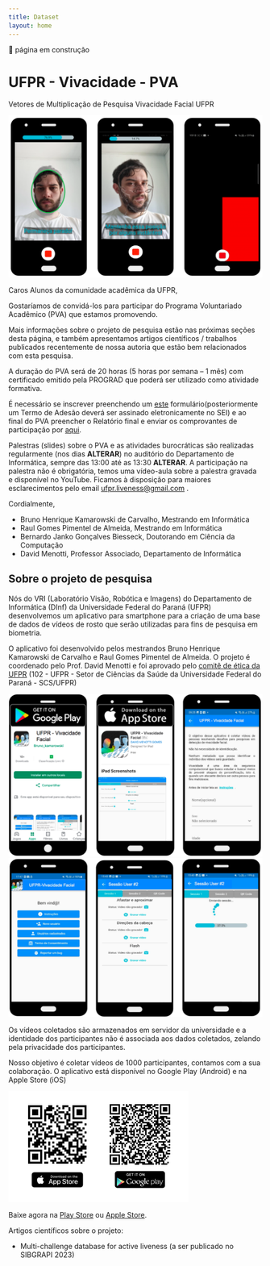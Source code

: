 ```yaml
---
title: Dataset
layout: home
---
```


🚧 página em construção
# UFPR - Vivacidade - PVA
Vetores de Multiplicação de Pesquisa
Vivacidade Facial UFPR

![](/assets/images/dataset3.png)

Caros Alunos da comunidade acadêmica da UFPR,

Gostaríamos de convidá-los para participar do Programa Voluntariado Acadêmico (PVA) que estamos promovendo.

Mais informações sobre o projeto de pesquisa estão nas próximas seções desta página, e também apresentamos artigos científicos / trabalhos publicados recentemente de nossa autoria que estão bem relacionados com esta pesquisa.

A duração do PVA será de 20 horas (5 horas por semana – 1 mês) com certificado emitido pela PROGRAD que poderá ser utilizado como atividade formativa.

É necessário se inscrever preenchendo um [este](https://forms.gle/FZHCL2dttif16ihu6) formulário(posteriormente um Termo de Adesão deverá ser assinado eletronicamente no SEI) e ao final do PVA preencher o Relatório final e enviar os comprovantes de participação por [aqui](https://forms.gle/ZXSLFRyTmJKQfE4v6).

Palestras (slides) sobre o PVA e as atividades burocráticas são realizadas regularmente (nos dias **ALTERAR**) no auditório do Departamento de Informática, sempre das 13:00 até as 13:30 **ALTERAR**.
A participação na palestra não é obrigatória, temos uma vídeo-aula sobre a palestra gravada e disponível no YouTube.
Ficamos à disposição para maiores esclarecimentos pelo email ufpr.liveness@gmail.com .

Cordialmente,
- Bruno Henrique Kamarowski de Carvalho, Mestrando em Informática
- Raul Gomes Pimentel de Almeida, Mestrando em Informática
- Bernardo Janko Gonçalves Biesseck, Doutorando em Ciência da Computação
- David Menotti, Professor Associado, Departamento de Informática

## Sobre o projeto de pesquisa
Nós do VRI (Laboratório Visão, Robótica e Imagens) do Departamento de Informática (DInf) da Universidade Federal do Paraná (UFPR) desenvolvemos um aplicativo para smartphone para a criação de uma base de dados de vídeos de rosto que serão utilizadas para fins de pesquisa em biometria.

O aplicativo foi desenvolvido pelos mestrandos Bruno Henrique Kamarowski de Carvalho e Raul Gomes Pimentel de Almeida. O projeto é coordenado pelo Prof. David Menotti e foi aprovado pelo [comitê de ética da UFPR](http://www.saude.ufpr.br/portal/cometica/) (102 - UFPR - Setor de Ciências da Saúde da Universidade Federal do Paraná - SCS/UFPR)

![](/assets/images/dataset1.png)
![](/assets/images/dataset2.png)

Os vídeos coletados são armazenados em servidor da universidade e a identidade dos participantes não é associada aos dados coletados, zelando pela privacidade dos participantes.

Nosso objetivo é coletar vídeos de 1000 participantes, contamos com a sua colaboração. O aplicativo está disponível no Google Play (Android) e na Apple Store (iOS)

![](/assets/images/dataset_qr.png)

Baixe agora na [Play Store](https://play.google.com/store/apps/details?id=com.vivacidade_facial_app) ou [Apple Store](https://apps.apple.com/app/id6457022194).

Artigos científicos sobre o projeto:
- Multi-challenge database for active liveness (a ser publicado no SIBGRAPI 2023)
